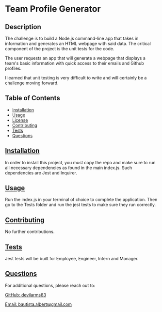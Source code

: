 # Team Profile Generator

  
  
  ## Description
  
  The challenge is to build a Node.js command-line app that takes in information and generates an HTML webpage with said data. The critical component of the project is the unit tests for the code. 

  The user requests an app that will generate a webpage that displays a team's basic information with quick access to their emails and Github profiles.

  I learned that unit testing is very difficult to write and will certainly be a challenge moving forward.
  
  ## Table of Contents 
  
  - [Installation](#installation)
  - [Usage](#usage)
  - [License](#license)
  - [Contributing](#contributing)
  - [Tests](#tests)
  - [Questions](#questions)
  
  ## [Installation](#table-of-contents)
  
  In order to install this project, you must copy the repo and make sure to run all necessary dependencies as found in the main index.js. Such dependencies are Jest and Inquirer.
  
  ## [Usage](#table-of-contents)
  
  Run the index.js in your terminal of choice to complete the application. Then go to the Tests folder and run the jest tests to make sure they run correctly.
     

  ## [Contributing](#table-of-contents)

  No further contributions.

  ## [Tests](#table-of-contents)
  
  Jest tests will be built for Employee, Engineer, Intern and Manager.
  
  ## [Questions](#table-of-contents)
  
  For additional questions, please reach out to:

  [GitHub: devilarms83](https://github.com/devilarms83)

  [Email: bautista.albert@gmail.com](mailto:bautista.albert@gmail.com)

